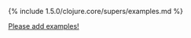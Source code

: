 {% include 1.5.0/clojure.core/supers/examples.md %}

[Please add examples!](https://github.com/arrdem/grimoire/edit/master/_includes/1.6.0/clojure.core/supers/examples.md)
